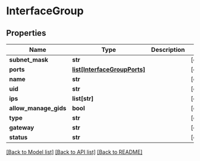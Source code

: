 # InterfaceGroup

## Properties
Name | Type | Description | Notes
------------ | ------------- | ------------- | -------------
**subnet_mask** | **str** |  | [optional] 
**ports** | [**list[InterfaceGroupPorts]**](InterfaceGroupPorts.md) |  | [optional] 
**name** | **str** |  | [optional] 
**uid** | **str** |  | [optional] 
**ips** | **list[str]** |  | [optional] 
**allow_manage_gids** | **bool** |  | [optional] 
**type** | **str** |  | [optional] 
**gateway** | **str** |  | [optional] 
**status** | **str** |  | [optional] 

[[Back to Model list]](../README.md#documentation-for-models) [[Back to API list]](../README.md#documentation-for-api-endpoints) [[Back to README]](../README.md)

